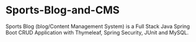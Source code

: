 # Sports-Blog-and-CMS

Sports Blog (blog/Content Management System) is a Full Stack Java Spring Boot CRUD Application with Thymeleaf, Spring Security, JUnit and MySQL.
